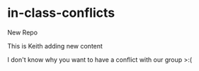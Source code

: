 # in-class-conflicts

New Repo

This is Keith adding new content

I don't know why you want to have a conflict with our group >:(

